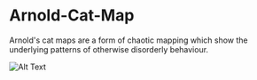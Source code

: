 # Arnold-Cat-Map
Arnold's cat maps are a form of chaotic mapping which show the underlying patterns of otherwise disorderly behaviour. 


![Alt Text](https://i.imgur.com/5bOnXTT.gifv)
